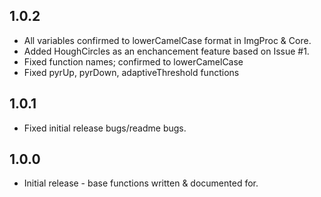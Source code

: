 ## 1.0.2

* All variables confirmed to lowerCamelCase format in ImgProc & Core.
* Added HoughCircles as an enchancement feature based on Issue #1.
* Fixed function names; confirmed to lowerCamelCase
* Fixed pyrUp, pyrDown, adaptiveThreshold functions

## 1.0.1

* Fixed initial release bugs/readme bugs.

## 1.0.0

* Initial release - base functions written & documented for.

